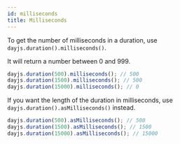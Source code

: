 ```yaml
---
id: milliseconds
title: Milliseconds
---
```


To get the number of milliseconds in a duration, use `dayjs.duration().milliseconds()`.

It will return a number between 0 and 999.

```javascript
dayjs.duration(500).milliseconds(); // 500
dayjs.duration(1500).milliseconds(); // 500
dayjs.duration(15000).milliseconds(); // 0
```

If you want the length of the duration in milliseconds, use `dayjs.duration().asMilliseconds()` instead.

```javascript
dayjs.duration(500).asMilliseconds(); // 500
dayjs.duration(1500).asMilliseconds(); // 1500
dayjs.duration(15000).asMilliseconds(); // 15000
```
